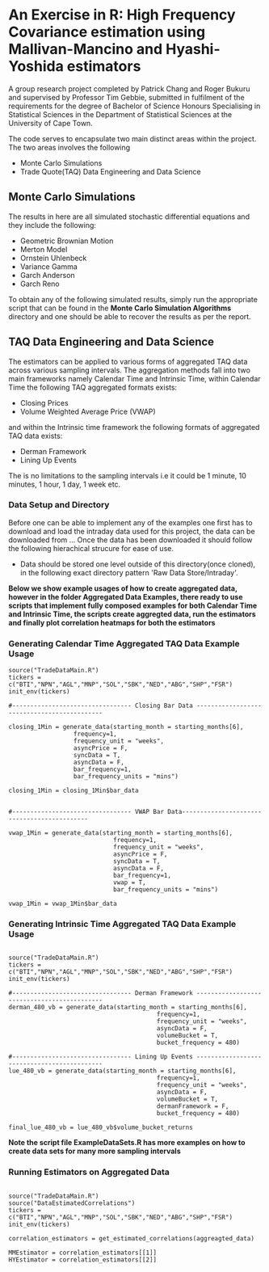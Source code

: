 # An Exercise in R: High Frequency Covariance estimation using Mallivan-Mancino and Hyashi-Yoshida estimators
A group research project completed by Patrick Chang and Roger Bukuru and supervised by Professor Tim Gebbie, submitted in fulfilment of the requirements for the degree of Bachelor of Science Honours Specialising in Statistical Sciences in the Department of Statistical Sciences at the University of Cape Town.

The code serves to encapsulate two main distinct areas within the project. The two areas involves the following

- Monte Carlo Simulations
- Trade Quote(TAQ) Data Engineering and Data Science


## Monte Carlo Simulations

The results in here are all simulated stochastic differential equations and they include the following: 

- Geometric Brownian Motion
- Merton Model
- Ornstein Uhlenbeck
- Variance Gamma
- Garch Anderson
- Garch Reno

To obtain any of the following simulated results, simply run the appropriate script that can be found in the **Monte Carlo Simulation Algorithms** directory and one should be able to recover the results as per the report.


## TAQ Data Engineering and Data Science

The estimators can be applied to various forms of aggregated TAQ data across various sampling intervals. The aggregation methods fall into two main frameworks namely Calendar Time and Intrinsic Time, within Calendar Time the following TAQ aggregated formats exists:

- Closing Prices 
- Volume Weighted Average Price (VWAP)

and within the Intrinsic time framework the following formats of aggregated TAQ data exists:

- Derman Framework
- Lining Up Events

The is no limitations to the sampling intervals i.e it could be 1 minute, 10 minutes, 1 hour, 1 day, 1 week etc.

### Data Setup and Directory

Before one can be able to implement any of the examples one first has to download and load the intraday data used for this project, the data can be downloaded from ... Once the data has been downloaded it should follow the following hierachical strucure for ease of use.

- Data should be stored one level outside of this directory(once cloned), in the following exact directory pattern 'Raw Data Store/Intraday'.


**Below we show example usages of how to create aggregated data, however in the folder Aggregated Data Examples, there ready to use scripts that implement fully composed examples for both Calendar Time and Intrinsic Time, the scripts create aggregted data, run the estimators and finally plot correlation heatmaps for both the estimators**


### Generating Calendar Time Aggregated TAQ Data Example Usage

```{.r}
source("TradeDataMain.R")
tickers = c("BTI","NPN","AGL","MNP","SOL","SBK","NED","ABG","SHP","FSR") 
init_env(tickers)

#--------------------------------- Closing Bar Data --------------------------------------------

closing_1Min = generate_data(starting_month = starting_months[6], 
                  frequency=1,
                  frequency_unit = "weeks", 
                  asyncPrice = F,
                  syncData = T, 
                  asyncData = F,
                  bar_frequency=1,
                  bar_frequency_units = "mins")

closing_1Min = closing_1Min$bar_data


#--------------------------------- VWAP Bar Data--------------------------------------------

vwap_1Min = generate_data(starting_month = starting_months[6], 
                             frequency=1,
                             frequency_unit = "weeks", 
                             asyncPrice = F,
                             syncData = T, 
                             asyncData = F,
                             bar_frequency=1,
                             vwap = T,
                             bar_frequency_units = "mins")

vwap_1Min = vwap_1Min$bar_data
```

### Generating Intrinsic Time Aggregated TAQ Data Example Usage

```{.r}

source("TradeDataMain.R")
tickers = c("BTI","NPN","AGL","MNP","SOL","SBK","NED","ABG","SHP","FSR") 
init_env(tickers)

#--------------------------------- Derman Framework --------------------------------------------
derman_480_vb = generate_data(starting_month = starting_months[6], 
                                         frequency=1,
                                         frequency_unit = "weeks", 
                                         asyncData = F,
                                         volumeBucket = T,
                                         bucket_frequency = 480)
                                         
#--------------------------------- Lining Up Events --------------------------------------------                                         
lue_480_vb = generate_data(starting_month = starting_months[6], 
                                         frequency=1,
                                         frequency_unit = "weeks", 
                                         asyncData = F,
                                         volumeBucket = T,
                                         dermanFramework = F,
                                         bucket_frequency = 480)
                                         
final_lue_480_vb = lue_480_vb$volume_bucket_returns 

```

**Note the script file ExampleDataSets.R has more examples on how to create data sets for many more sampling intervals**


### Running Estimators on Aggregated Data

```{.r}

source("TradeDataMain.R")
source("DataEstimatedCorrelations")
tickers = c("BTI","NPN","AGL","MNP","SOL","SBK","NED","ABG","SHP","FSR") 
init_env(tickers)

correlation_estimators = get_estimated_correlations(aggreagted_data)

MMEstimator = correlation_estimators[[1]]
HYEstimator = correlation_estimators[[2]]

```

